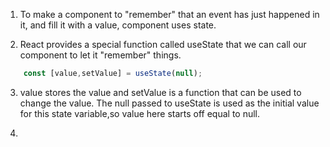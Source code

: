 1. To make a component to "remember" that an event has just happened in it, and fill it with a value, component uses state.

2. React provides a special function called useState that we can call our component to let it "remember" things. 

```jsx 
    const [value,setValue] = useState(null);

```

3. value stores the value and setValue is a function that can be used to change the value. The null passed to useState is used as the initial value for this state variable,so value here starts off equal to null.

4. 